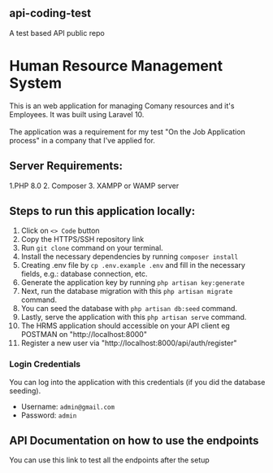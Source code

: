## api-coding-test
A test based API public repo
# Human Resource Management System

This is an web application for managing Comany resources and it's Employees. It was built using Laravel 10.
<br>
<br>
The application was a requirement for my test "On the Job Application process" in a company that I've applied for.

## Server Requirements:

1.PHP 8.0
2. Composer
3. XAMPP or WAMP server 

## Steps to run this application locally:

1. Click on `<> Code` button
2. Copy the HTTPS/SSH repository link
3. Run `git clone` command on your terminal.
4. Install the necessary dependencies by running `composer install`
5. Creating .env file by `cp .env.example .env` and fill in the necessary fields, e.g.: database connection, etc.
6. Generate the application key by running `php artisan key:generate`
7. Next, run the database migration with this `php artisan migrate` command.
8. You can seed the database with `php artisan db:seed` command.
9. Lastly, serve the application with this `php artisan serve` command.
10. The HRMS application should accessible on your API client eg POSTMAN on "http://localhost:8000"
10. Register a new user via "http://localhost:8000/api/auth/register"

### Login Credentials

You can log into the application with this credentials (if you did the database seeding).

-   Username: `admin@gmail.com`
-   Password: `admin`

## API Documentation on how to use the endpoints
You can use this link to test all the endpoints after the setup
  